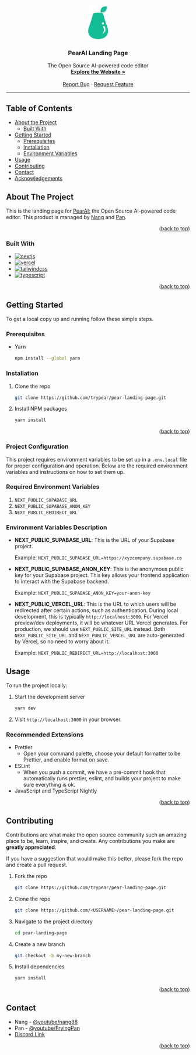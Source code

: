 <a name="readme-top"></a>

<div align="center">
  <div align="center">
    <img src="components/ui/PearHeroLogo.svg" alt="PearAI Logo" />
  </div>
  <h3 align="center">PearAI Landing Page</h3>
  <p align="center">
    The Open Source AI-powered code editor
    <br />
    <a href="https://trypear.ai"><strong>Explore the Website »</strong></a>
    <br />
    <br />
    <a href="https://github.com/trypear/pear-landing-page/issues">Report Bug</a>
    ·
    <a href="https://github.com/trypear/pear-landing-page/issues">Request Feature</a>
  </p>
</div>

---

## Table of Contents

- [About the Project](#about-the-project)
  - [Built With](#built-with)
- [Getting Started](#getting-started)
  - [Prerequisites](#prerequisites)
  - [Installation](#installation)
  - [Environment Variables](#environment-variables-description)
- [Usage](#usage)
- [Contributing](#contributing)
- [Contact](#contact)
- [Acknowledgements](#acknowledgements)

## About The Project

This is the landing page for [PearAI:](https://trypear.ai) the Open Source AI-powered code editor. This product is managed by [Nang](https://youtube.com/nang88) and [Pan](https://youtube.com/FryingPan).

<p align="right">(<a href="#readme-top">back to top</a>)</p>

### Built With

- [![nextjs][nextjs]][nextjs-url]
- [![vercel][vercel]][vercel-url]
- [![tailwindcss][tailwindcss]][tailwindcss-url]
- [![typescript][typescript]][typescripturl]

<p align="right">(<a href="#readme-top">back to top</a>)</p>

## Getting Started

To get a local copy up and running follow these simple steps.

### Prerequisites

- Yarn
  ```sh
  npm install --global yarn
  ```

### Installation

1.  Clone the repo
    ```sh
    git clone https://github.com/trypear/pear-landing-page.git
    ```
2.  Install NPM packages
    ```sh
    yarn install
    ```
    <p align="right">(<a href="#readme-top">back to top</a>)</p>

### Project Configuration

This project requires environment variables to be set up in a `.env.local` file for proper configuration and operation. Below are the required environment variables and instructions on how to set them up.

### Required Environment Variables

1. `NEXT_PUBLIC_SUPABASE_URL`
2. `NEXT_PUBLIC_SUPABASE_ANON_KEY`
3. `NEXT_PUBLIC_REDIRECT_URL`

### Environment Variables Description

- **NEXT_PUBLIC_SUPABASE_URL**: This is the URL of your Supabase project.

  Example: `NEXT_PUBLIC_SUPABASE_URL=https://xyzcompany.supabase.co`

- **NEXT_PUBLIC_SUPABASE_ANON_KEY**: This is the anonymous public key for your Supabase project. This key allows your frontend application to interact with the Supabase backend.

  Example: `NEXT_PUBLIC_SUPABASE_ANON_KEY=your-anon-key`

- **NEXT_PUBLIC_VERCEL_URL**: This is the URL to which users will be redirected after certain actions, such as authentication. During local development, this is typically `http://localhost:3000`. For Vercel preview/dev deployments, it will be whatever URL Vercel generates. For production, we should use `NEXT_PUBLIC_SITE_URL` instead. Both `NEXT_PUBLIC_SITE_URL` and `NEXT_PUBLIC_VERCEL_URL` are auto-generated by Vercel, so no need to worry about it.

  Example: `NEXT_PUBLIC_REDIRECT_URL=http://localhost:3000`

## Usage

To run the project locally:

1. Start the development server
   ```sh
   yarn dev
   ```
2. Visit `http://localhost:3000` in your browser.

### Recommended Extensions

- Prettier
  - Open your command palette, choose your default formatter to be Prettier, and enable format on save.
- ESLint
  - When you push a commit, we have a pre-commit hook that automatically runs prettier, eslint, and builds your project to make sure everything is ok.
- JavaScript and TypeScript Nightly

<p align="right">(<a href="#readme-top">back to top</a>)</p>

## Contributing

Contributions are what make the open source community such an amazing place to be, learn, inspire, and create. Any contributions you make are **greatly appreciated**.

If you have a suggestion that would make this better, please fork the repo and create a pull request.

1. Fork the repo
   ```sh
   git clone https://github.com/trypear/pear-landing-page.git
   ```
2. Clone the repo
   ```sh
   git clone https://github.com/<USERNAME>/pear-landing-page.git
   ```
3. Navigate to the project directory
   ```sh
   cd pear-landing-page
   ```
4. Create a new branch
   ```sh
   git checkout -b my-new-branch
   ```
5. Install dependencies
   ```sh
   yarn install
   ```

<p align="right">(<a href="#readme-top">back to top</a>)</p>

## Contact

- Nang - [@youtube/nang88](https://youtube.com/nang88)
- Pan - [@youtube/FryingPan](https://youtube.com/FryingPan)
- [Discord Link](https://discord.com/invite/7QMraJUsQt)

<p align="right">(<a href="#readme-top">back to top</a>)</p>

[typescript]: https://img.shields.io/badge/typescript-%23007ACC.svg?style=for-the-badge&logo=typescript&logoColor=white
[typescripturl]: https://www.typescriptlang.org/
[vercel]: https://img.shields.io/badge/Vercel-%23000000.svg?style=for-the-badge&logo=vercel&logoColor=white
[vercel-url]: https://vercel.com/
[nextjs]: https://img.shields.io/badge/Next.js-%23000000.svg?style=for-the-badge&logo=next.js&logoColor=white
[nextjs-url]: https://nextjs.org/
[tailwindcss]: https://img.shields.io/badge/Tailwind_CSS-%231a202c.svg?style=for-the-badge&logo=tailwind-css&logoColor=white
[tailwindcss-url]: https://tailwindcss.com/
[discord]: https://img.shields.io/badge/typescript-%23007ACC.svg?style=for-the-badge&logo=discord&logoColor=white
